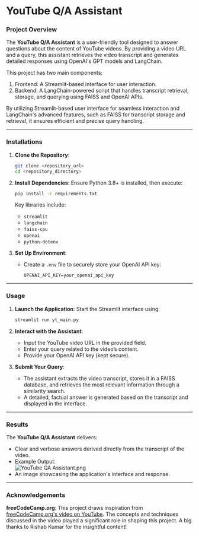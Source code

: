 # **YouTube Q/A Assistant**

### **Project Overview**
The **YouTube Q/A Assistant** is a user-friendly tool designed to answer questions about the content of YouTube videos. By providing a video URL and a query, this assistant retrieves the video transcript and generates detailed responses using OpenAI's GPT models and LangChain.  

This project has two main components:

  1. Frontend: A Streamlit-based interface for user interaction.
  2. Backend: A LangChain-powered script that handles transcript retrieval, storage, and querying using FAISS and OpenAI APIs.

By utilizing Streamlit-based user interface for seamless interaction and LangChain's advanced features, such as FAISS for transcript storage and retrieval, it ensures efficient and precise query handling.

---

### **Installations**
1. **Clone the Repository**:
   ```bash
   git clone <repository_url>
   cd <repository_directory>
   ```

2. **Install Dependencies**:
   Ensure Python 3.8+ is installed, then execute:
   ```bash
   pip install -r requirements.txt
   ```
   Key libraries include:
   - `streamlit`
   - `langchain`
   - `faiss-cpu`
   - `openai`
   - `python-dotenv`

3. **Set Up Environment**:
   - Create a `.env` file to securely store your OpenAI API key:
     ```
     OPENAI_API_KEY=your_openai_api_key
     ```

---

### **Usage**
1. **Launch the Application**:
   Start the Streamlit interface using:
   ```bash
   streamlit run yt_main.py
   ```

2. **Interact with the Assistant**:
   - Input the YouTube video URL in the provided field.  
   - Enter your query related to the video’s content.  
   - Provide your OpenAI API key (kept secure).  

3. **Submit Your Query**:
   - The assistant extracts the video transcript, stores it in a FAISS database, and retrieves the most relevant information through a similarity search.  
   - A detailed, factual answer is generated based on the transcript and displayed in the interface.

---

### **Results**
The **YouTube Q/A Assistant** delivers:  
- Clear and verbose answers derived directly from the transcript of the video.  
- Example Output:  
  ![YouTube QA Assistant.png](#)
- An image showcasing the application's interface and response.

---

### **Acknowledgements**  
**freeCodeCamp.org**: This project draws inspiration from [freeCodeCamp.org's video on YouTube](https://www.youtube.com/watch?v=lG7Uxts9SXs). The concepts and techniques discussed in the video played a significant role in shaping this project. A big thanks to Rishab Kumar for the insightful content!
